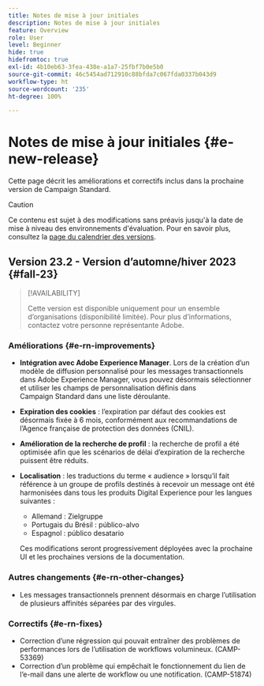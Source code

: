 ```yaml
---
title: Notes de mise à jour initiales
description: Notes de mise à jour initiales
feature: Overview
role: User
level: Beginner
hide: true
hidefromtoc: true
exl-id: 4b10eb63-3fea-438e-a1a7-25fbf7b0e5b0
source-git-commit: 46c5454ad712910c88bfda7c067fda0337b043d9
workflow-type: ht
source-wordcount: '235'
ht-degree: 100%

---
```



# Notes de mise à jour initiales {#e-new-release}

Cette page décrit les améliorations et correctifs inclus dans la prochaine version de Campaign Standard.

>[!CAUTION]
>
> Ce contenu est sujet à des modifications sans préavis jusqu&#39;à la date de mise à niveau des environnements d&#39;évaluation. Pour en savoir plus, consultez la [page du calendrier des versions](../../rn/using/release-planning.md).

## Version 23.2 - Version d’automne/hiver 2023 {#fall-23}

>[!AVAILABILITY]
>
>Cette version est disponible uniquement pour un ensemble d’organisations (disponibilité limitée). Pour plus d’informations, contactez votre personne représentante Adobe.

### Améliorations {#e-rn-improvements}

* **Intégration avec Adobe Experience Manager**. Lors de la création d’un modèle de diffusion personnalisé pour les messages transactionnels dans Adobe Experience Manager, vous pouvez désormais sélectionner et utiliser les champs de personnalisation définis dans Campaign Standard dans une liste déroulante.

* **Expiration des cookies** : l’expiration par défaut des cookies est désormais fixée à 6 mois, conformément aux recommandations de l’Agence française de protection des données (CNIL).

* **Amélioration de la recherche de profil** : la recherche de profil a été optimisée afin que les scénarios de délai d’expiration de la recherche puissent être réduits.

* **Localisation** : les traductions du terme « audience » lorsqu’il fait référence à un groupe de profils destinés à recevoir un message ont été harmonisées dans tous les produits Digital Experience pour les langues suivantes :

   * Allemand : Zielgruppe
   * Portugais du Brésil : público-alvo
   * Espagnol : público desatario

  Ces modifications seront progressivement déployées avec la prochaine UI et les prochaines versions de la documentation.

### Autres changements {#e-rn-other-changes}

* Les messages transactionnels prennent désormais en charge l’utilisation de plusieurs affinités séparées par des virgules.

### Correctifs {#e-rn-fixes}

* Correction d’une régression qui pouvait entraîner des problèmes de performances lors de l’utilisation de workflows volumineux. (CAMP-53369)
* Correction d’un problème qui empêchait le fonctionnement du lien de l’e-mail dans une alerte de workflow ou une notification. (CAMP-51874)
